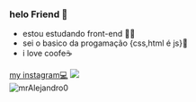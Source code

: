 ### helo Friend 👋
 - estou estudando front-end 🐱‍👤
 - sei o basico da progamação {css,html é js}🎃
- i love coofe☕
<!-- Oii sou o Mr alejandro-->

<div>
 <a href="https://www.instagram.com/ale.br_/">my instagram💻</a>
<img widht="180cm" src="https://img.shields.io/badge/Instagram-E4405F?style=for-the-badge&logo=instagram&logoColor=white">
</div>
  
  <div>
<img src="https://komarev.com/ghpvc/?username=mrAlejandro0&color=green" alt="mrAlejandro0" /> 
  </div>
